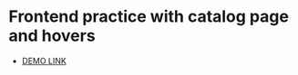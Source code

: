 # Frontend practice with catalog page and hovers
- [DEMO LINK](https://varkovroma.github.io/layout_catalog_hovers/)


